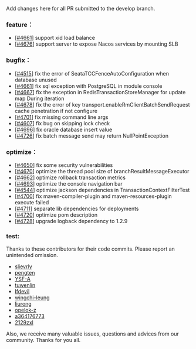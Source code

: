 Add changes here for all PR submitted to the develop branch.


<!-- Please add the `changes` to the following location(feature/bugfix/optimize/test) based on the type of PR -->

### feature：
  - [[#4661](https://github.com/seata/seata/pull/4713)] support xid load balance
  - [[#4676](https://github.com/seata/seata/pull/4676)] support server to expose Nacos services by mounting SLB
 

### bugfix：
  - [[#4515](https://github.com/seata/seata/pull/4515)] fix the error of SeataTCCFenceAutoConfiguration when database unused
  - [[#4661](https://github.com/seata/seata/pull/4661)] fix sql exception with PostgreSQL in module console
  - [[#4667](https://github.com/seata/seata/pull/4682)] fix the exception in RedisTransactionStoreManager for update map During iteration
  - [[#4678](https://github.com/seata/seata/pull/4678)] fix the error of key transport.enableRmClientBatchSendRequest cache penetration if not configure
  - [[#4701](https://github.com/seata/seata/pull/4701)] fix missing command line args
  - [[#4607](https://github.com/seata/seata/pull/4607)] fix bug on skipping lock check
  - [[#4696](https://github.com/seata/seata/pull/4696)] fix oracle database insert value
  - [[#4726](https://github.com/seata/seata/pull/4726)] fix batch message send may return NullPointException

### optimize：
  - [[#4650](https://github.com/seata/seata/pull/4650)] fix some security vulnerabilities
  - [[#4670](https://github.com/seata/seata/pull/4670)] optimize the thread pool size of branchResultMessageExecutor
  - [[#4662](https://github.com/seata/seata/pull/4662)] optimize rollback transaction metrics
  - [[#4693](https://github.com/seata/seata/pull/4693)] optimize the console navigation bar
  - [[#4544](https://github.com/seata/seata/pull/4544)] optimize jackson dependencies in TransactionContextFilterTest
  - [[#4700](https://github.com/seata/seata/pull/4700)] fix maven-compiler-plugin and maven-resources-plugin execute failed
  - [[#4711](https://github.com/seata/seata/pull/4711)] separate lib dependencies for deployments
  - [[#4720](https://github.com/seata/seata/pull/4720)] optimize pom description
  - [[#4728](https://github.com/seata/seata/pull/4728)] upgrade logback dependency to 1.2.9

### test:

Thanks to these contributors for their code commits. Please report an unintended omission.

<!-- Please make sure your Github ID is in the list below -->
- [slievrly](https://github.com/slievrly)
- [pengten](https://github.com/pengten)
- [YSF-A](https://github.com/YSF-A)
- [tuwenlin](https://github.com/tuwenlin)
- [Ifdevil](https://github.com/Ifdevil)
- [wingchi-leung](https://github.com/wingchi-leung)
- [liurong](https://github.com/robynron)
- [opelok-z](https://github.com/opelok-z)
- [a364176773](https://github.com/a364176773)
- [2129zxl](https://github.com/2129zxl)

Also, we receive many valuable issues, questions and advices from our community. Thanks for you all.
